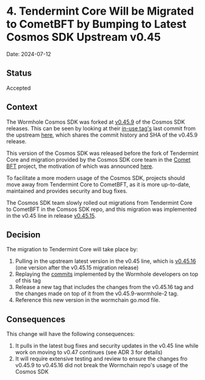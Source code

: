 # 4. Tendermint Core Will be Migrated to CometBFT by Bumping to Latest Cosmos SDK Upstream v0.45

Date: 2024-07-12

## Status

Accepted

## Context

The Wormhole Cosmos SDK was forked at [v0.45.9](https://github.com/cosmos/cosmos-sdk/releases/tag/v0.45.9) of the Cosmos SDK releases. This can be seen by looking at their [in-use tag's](https://github.com/wormhole-foundation/cosmos-sdk/commits/v0.45.9-wormhole-2/) last commit from the upstream [here](https://github.com/wormhole-foundation/cosmos-sdk/commit/2582f0aab7b2cbf66ade066fe570a4622cf0b098), which shares the commit history and SHA of the v0.45.9 release.

This version of the Cosmos SDK was released before the fork of Tendermint Core and migration provided by the Cosmos SDK core team in the [Comet BFT](https://github.com/cometbft/cometbft) project, the motivation of which was announced [here](https://informal.systems/blog/cosmos-meet-cometbft).

To facilitate a more modern usage of the Cosmos SDK, projects should move away from Tendermint Core to CometBFT, as it is more up-to-date, maintained and provides security and bug fixes.

The Cosmos SDK team slowly rolled out migrations from Tendermint Core to CometBFT in the Comsos SDK repo, and this migration was implemented in the v0.45 line in release [v0.45.15](https://github.com/cosmos/cosmos-sdk/releases/tag/v0.45.15).

## Decision

The migration to Tendermint Core will take place by:

1. Pulling in the upstream latest version in the v0.45 line, which is [v0.45.16](https://github.com/cosmos/cosmos-sdk/releases/tag/v0.45.16) (one version after the v0.45.15 migration release)
2. Replaying the [commits](https://github.com/wormhole-foundation/cosmos-sdk/commits/v0.45.9-wormhole-2/?since=2022-10-19&until=2022-12-21) implemented by the Wormhole developers on top of this tag
3. Release a new tag that includes the changes from the v0.45.16 tag and the changes made on top of it from the v0.45.9-wormhole-2 tag.
4. Reference this new version in the wormchain go.mod file.

## Consequences

This change will have the following consequences:

1. It pulls in the latest bug fixes and security updates in the v0.45 line while work on moving to v0.47 continues (see ADR 3 for details)
2. It will require extensive testing and review to ensure the changes fro v0.45.9 to v0.45.16 did not break the Wormchain repo's usage of the Cosmos SDK
